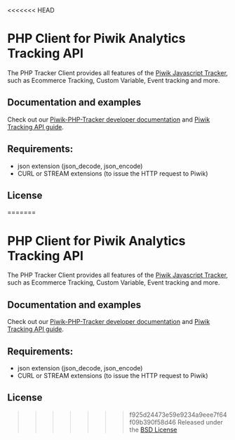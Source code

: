 <<<<<<< HEAD
# PHP Client for Piwik Analytics Tracking API

The PHP Tracker Client provides all features of the [Piwik Javascript Tracker](http://developer.piwik.org/api-reference/tracking-javascript), 
such as Ecommerce Tracking, Custom Variable, Event tracking and more. 

## Documentation and examples 
Check out our [Piwik-PHP-Tracker developer documentation](http://developer.piwik.org/api-reference/PHP-Piwik-Tracker) and 
[Piwik Tracking API guide](http://piwik.org/docs/tracking-api/).

## Requirements:
* json extension (json_decode, json_encode)
* CURL or STREAM extensions (to issue the HTTP request to Piwik)

## License

=======
# PHP Client for Piwik Analytics Tracking API

The PHP Tracker Client provides all features of the [Piwik Javascript Tracker](http://developer.piwik.org/api-reference/tracking-javascript), 
such as Ecommerce Tracking, Custom Variable, Event tracking and more. 

## Documentation and examples 
Check out our [Piwik-PHP-Tracker developer documentation](http://developer.piwik.org/api-reference/PHP-Piwik-Tracker) and 
[Piwik Tracking API guide](http://piwik.org/docs/tracking-api/).

## Requirements:
* json extension (json_decode, json_encode)
* CURL or STREAM extensions (to issue the HTTP request to Piwik)

## License

>>>>>>> f925d24473e59e9234a9eee7f64f09b390f58d46
Released under the [BSD License](http://www.opensource.org/licenses/bsd-license.php)